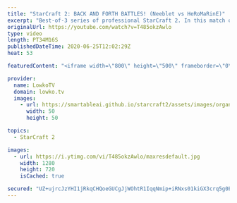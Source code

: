 ```yaml
---
title: "StarCraft 2: BACK AND FORTH BATTLES! (Neeblet vs HeRoMaRinE)"
excerpt: "Best-of-3 series of professional StarCraft 2. In this match of Protoss versus Terran I cast a solid series between Neeb, also known as Neeblet, and HeRoMaRinE. It's a TvP with very close back and forth battles.  Support my work: http://www.patreon.com/lowkotv  My second channel: http://lowko.tv/morelowko"
originalUrl: https://youtube.com/watch?v=T485okzAwlo
type: video
length: PT34M16S
publishedDateTime: 2020-06-25T12:02:29Z
heat: 53

featuredContent: "<iframe width=\"800\" height=\"500\" frameborder=\"0\" src=\"https://www.youtube.com/embed/T485okzAwlo\" allow=\"accelerometer; autoplay; encrypted-media; gyroscope; picture-in-picture\" allowfullscreen></iframe>"

provider:
  name: LowkoTV
  domain: lowko.tv
  images:
    - url: https://smartableai.github.io/starcraft2/assets/images/organizations/lowko.tv-50x50.jpg
      width: 50
      height: 50

topics:
  - StarCraft 2

images:
  - url: https://i.ytimg.com/vi/T485okzAwlo/maxresdefault.jpg
    width: 1280
    height: 720
    isCached: true

secured: "UZ+ujrcJzYHI1jRkqCHQoeGUCgJjWOhtR1IqqNmip+iRNxs01kiGX3crq5g0EsVxDigb0MaAf2NXLKY8DEU3wjCmYyC1CXDTj2cAHXlqxi4k67MlIpjwEEmjvSsnaY0zcTdIQs+kcdEHcV8RBt8g2G2E18kz85mnQfjd8Fg2yPEoevUd4UGbj+wgFcB9Ou6kZj3eWkfL9iq/rYJqiL9pQeCW/0ooDNUlV3TB+9jaBYclpsVXt58SB82PW+/4chWbxgG+SBwjJ9BEM+GjWlgDUGBOIEN8pSY50MbSQKz+t5vangd2P4KKZHVv5ElFkk7elCRbaN9/3rPTyCn8t6f+IX6fipmxW2bcj5Xf6uIZm8exy2F7Bvosax4rPumz6++HF25UHbo1NHsBAFou84RG5u6YLGOWJngUDakmoX9OBgc=;QWH9LlsYPx91oxOOkNkQ1g=="
---
```


